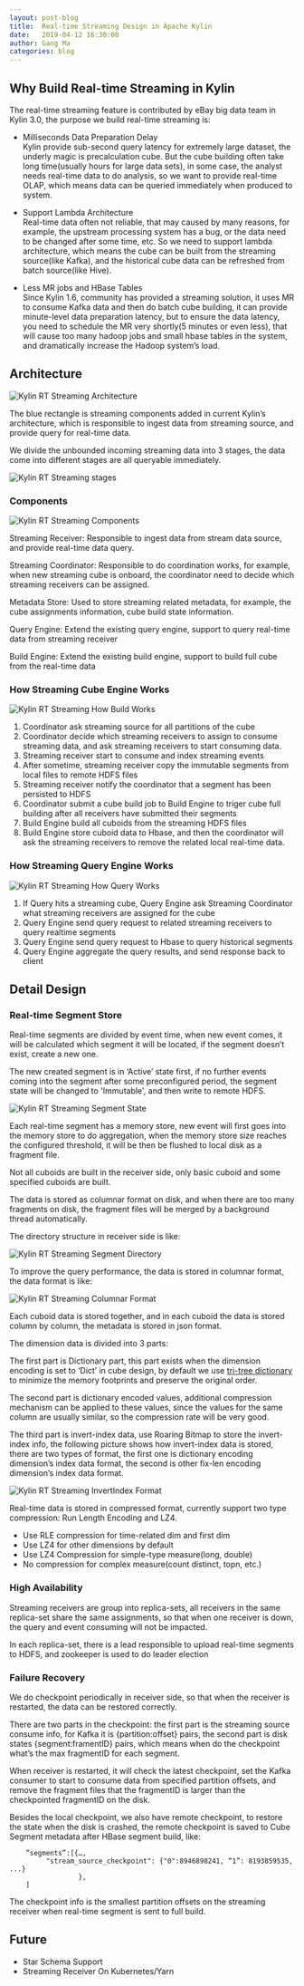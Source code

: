```yaml
---
layout: post-blog
title:  Real-time Streaming Design in Apache Kylin
date:   2019-04-12 16:30:00
author: Gang Ma
categories: blog
---
```


## Why Build Real-time Streaming in Kylin
The real-time streaming feature is contributed by eBay big data team in Kylin 3.0, the purpose we build real-time streaming is:

 * Milliseconds Data Preparation Delay  
Kylin provide sub-second query latency for extremely large dataset, the underly magic is precalculation cube. But the cube building often take long time(usually hours for large data sets),  in some case, the analyst needs real-time data to do analysis, so we want to provide real-time OLAP, which means data can be queried immediately when produced to system.

 * Support Lambda Architecture  
Real-time data often not reliable, that may caused by many reasons, for example, the upstream processing system has a bug, or the data need to be changed after some time, etc. So we need to support lambda architecture, which means the cube can be built from the streaming source(like Kafka), and the historical cube data can be refreshed from batch source(like Hive).

 * Less MR jobs and HBase Tables   
Since Kylin 1.6, community has provided a streaming solution, it uses MR to consume Kafka data and then do batch cube building, it can provide minute-level data preparation latency, but to ensure the data latency, you need to schedule the MR very shortly(5 minutes or even less), that will cause too many hadoop jobs and small hbase tables in the system, and dramatically increase the Hadoop system’s load.

## Architecture

![Kylin RT Streaming Architecture](/images/blog/rt_stream_architecture.png)

The blue rectangle is streaming components added in current Kylin’s architecture, which is responsible to ingest data from streaming source, and provide query for real-time data.

We divide the unbounded incoming streaming data into 3 stages, the data come into different stages are all queryable immediately.

![Kylin RT Streaming stages](/images/blog/rt_stream_stages.png)

### Components

![Kylin RT Streaming Components](/images/blog/rt_stream_components.png)

Streaming Receiver: Responsible to ingest data from stream data source, and provide real-time data query.

Streaming Coordinator: Responsible to do coordination works, for example, when new streaming cube is onboard, the coordinator need to decide which streaming receivers can be assigned.

Metadata Store:  Used to store streaming related metadata, for example, the cube assignments information, cube build state information.

Query Engine:  Extend the existing query engine, support to query real-time data from streaming receiver

Build Engine: Extend the existing build engine, support to build full cube from the real-time data

### How Streaming Cube Engine Works

![Kylin RT Streaming How Build Works](/images/blog/rt_stream_how_build_work.png)

1. Coordinator ask streaming source for all partitions of the cube
2. Coordinator decide which streaming receivers to assign to consume streaming data, and ask streaming receivers to start consuming data.
3. Streaming receiver start to consume and index streaming events
4. After sometime, streaming receiver copy the immutable segments from local files to remote HDFS files
5. Streaming receiver notify the coordinator that a segment has been persisted to HDFS
6. Coordinator submit a cube build job to Build Engine to triger cube full building after all receivers have submitted their segments
7. Build Engine build all cuboids from the streaming HDFS files
8. Build Engine store cuboid data to Hbase, and then the coordinator will ask the streaming receivers to remove the related local real-time data.

### How Streaming Query Engine Works

![Kylin RT Streaming How Query Works](/images/blog/rt_stream_how_query_work.png)

1. If Query hits a streaming cube, Query Engine ask Streaming Coordinator what streaming receivers are assigned for the cube
2. Query Engine send query request to related streaming receivers to query realtime segments
3. Query Engine send query request to Hbase to query historical segments
4. Query Engine aggregate the query results, and send response back to client

## Detail Design
### Real-time Segment Store
Real-time segments are divided by event time, when new event comes, it will be calculated which segment it will be located, if the segment doesn’t exist, create a new one.

The new created segment is in ‘Active’ state first, if no further events coming into the segment after some preconfigured period, the segment state will be changed to 'Immutable', and then write to remote HDFS.

![Kylin RT Streaming Segment State](/images/blog/rt_stream_rt_segment_state.png)

Each real-time segment has a memory store, new event will first goes into the memory store to do aggregation, when the memory store size reaches the configured threshold, it will be then be flushed to local disk as a fragment file.

Not all cuboids are built in the receiver side, only basic cuboid and some specified cuboids are built.

The data is stored as columnar format on disk, and when there are too many fragments on disk, the fragment files will be merged by a background thread automatically.

The directory structure in receiver side is like:

![Kylin RT Streaming Segment Directory](/images/blog/rt_stream_dir_structure.png)

To improve the query performance, the data is stored in columnar format, the data format is like:

![Kylin RT Streaming Columnar Format](/images/blog/rt_stream_columnar_format.png)

Each cuboid data is stored together, and in each cuboid the data is stored column by column, the metadata is stored in json format.

The dimension data is divided into 3 parts:

The first part is Dictionary part, this part exists when the dimension encoding is set to ‘Dict’ in cube design, by default we use [tri-tree dictionary](https://kylin.apache.org/blog/2015/08/13/kylin-dictionary/) to minimize the memory footprints and preserve the original order.

The second part is dictionary encoded values, additional compression mechanism can be applied to these values, since the values for the same column are usually similar, so the compression rate will be very good.

The third part is invert-index data, use Roaring Bitmap to store the invert-index info, the following picture shows how invert-index data is stored, there are two types of format, the first one is dictionary encoding dimension’s index data format, the second is other fix-len encoding dimension’s index data format.

![Kylin RT Streaming InvertIndex Format](/images/blog/rt_stream_invertindex_format.png)

Real-time data is stored in compressed format, currently support two type compression: Run Length Encoding and LZ4.
 * Use RLE compression for time-related dim and first dim
 * Use LZ4 for other dimensions by default
 * Use LZ4 Compression for simple-type measure(long, double)
 * No compression for complex measure(count distinct, topn, etc.)

### High Availability

Streaming receivers are group into replica-sets, all receivers in the same replica-set  share the same assignments, so that when one receiver is down, the query and event consuming will not be impacted.

In each replica-set, there is a lead responsible to upload real-time segments to HDFS, and zookeeper is used to do leader election

### Failure Recovery

We do checkpoint periodically in receiver side, so that when the receiver is restarted, the data can be restored correctly.

There are two parts in the checkpoint: the first part is the streaming source consume info, for Kafka it is {partition:offset} pairs, the second part is disk states {segment:framentID} pairs, which means when do the checkpoint what’s the max fragmentID for each segment.

When receiver is restarted, it will check the latest checkpoint, set the Kafka consumer to start to consume data from specified partition offsets, and remove the fragment files that the fragmentID is larger than the checkpointed fragmentID on the disk.

Besides the local checkpoint, we also have remote checkpoint, to restore the state when the disk is crashed, the remote checkpoint is saved to Cube Segment metadata after HBase segment build, like:
```
    ”segments”:[{…,
    	 "stream_source_checkpoint": {"0":8946898241, “1”: 8193859535, ...}
                 },
	]
```
The checkpoint info is the smallest partition offsets on the streaming receiver when real-time segment is sent to full build.

## Future
 * Star Schema Support
 * Streaming Receiver On Kubernetes/Yarn
